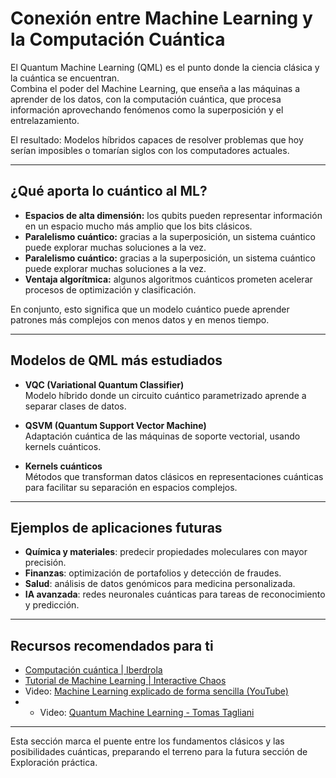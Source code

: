 # **Conexión entre Machine Learning y la Computación Cuántica** 

El Quantum Machine Learning (QML) es el punto donde la ciencia clásica y la cuántica se encuentran.  
Combina el poder del Machine Learning, que enseña a las máquinas a aprender de los datos, con la computación cuántica, que procesa información aprovechando fenómenos como la superposición y el entrelazamiento.

El resultado: Modelos híbridos capaces de resolver problemas que hoy serían imposibles o tomarían siglos con los computadores actuales.

---

## **¿Qué aporta lo cuántico al ML?**

- **Espacios de alta dimensión:** los qubits pueden representar información en un espacio mucho más amplio que los bits clásicos.  
- **Paralelismo cuántico:** gracias a la superposición, un sistema cuántico puede explorar muchas soluciones a la vez.   
- **Paralelismo cuántico:** gracias a la superposición, un sistema cuántico puede explorar muchas soluciones a la vez.    
- **Ventaja algorítmica:** algunos algoritmos cuánticos prometen acelerar procesos de optimización y clasificación.

En conjunto, esto significa que un modelo cuántico puede aprender patrones más complejos con menos datos y en menos tiempo.

---

## **Modelos de QML más estudiados**

- **VQC (Variational Quantum Classifier)**  
  Modelo híbrido donde un circuito cuántico parametrizado aprende a separar clases de datos.  

- **QSVM (Quantum Support Vector Machine)**  
  Adaptación cuántica de las máquinas de soporte vectorial, usando kernels cuánticos.  

- **Kernels cuánticos**  
  Métodos que transforman datos clásicos en representaciones cuánticas para facilitar su separación en espacios complejos.  

---

## **Ejemplos de aplicaciones futuras**
- **Química y materiales**: predecir propiedades moleculares con mayor precisión.  
- **Finanzas**: optimización de portafolios y detección de fraudes.  
- **Salud**: análisis de datos genómicos para medicina personalizada.  
- **IA avanzada**: redes neuronales cuánticas para tareas de reconocimiento y predicción.  

---

## **Recursos recomendados para ti**
- [Computación cuántica | Iberdrola](https://www.iberdrola.com/innovacion/que-es-computacion-cuantica)   
- [Tutorial de Machine Learning | Interactive Chaos](https://interactivechaos.com/es/manual/tutorial-de-machine-learning/tutorial-de-machine-learning)  
- Video: [Machine Learning explicado de forma sencilla (YouTube)](https://www.youtube.com/watch?v=n-DflQldMuc)
- - Video: [Quantum Machine Learning - Tomas Tagliani](https://youtu.be/F_E39gBPRF4?si=90icl8af6b6PgX15) 

---
Esta sección marca el puente entre los fundamentos clásicos y las posibilidades cuánticas, preparando el terreno para la futura sección de Exploración práctica.
